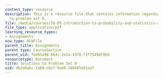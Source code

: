 ```yaml
---
content_type: resource
description: This is a resource file that contains information regarding solutions
  to problem set 9.
file: /media/courses/18-05-introduction-to-probability-and-statistics-spring-2014/d62a6abc1e89cbcf9ad8280465a51aa7_MIT18_05S14_ps9_solutions.pdf
file_type: application/pdf
learning_resource_types:
- Assignments
ocw_type: OCWFile
parent_title: Assignments
parent_type: CourseSection
parent_uid: fed85a98-064c-2e2a-4378-f3f7549df9b8
resourcetype: Document
title: Solutions to Problem Set 9
uid: d62a6abc-1e89-cbcf-9ad8-280465a51aa7
---
```

